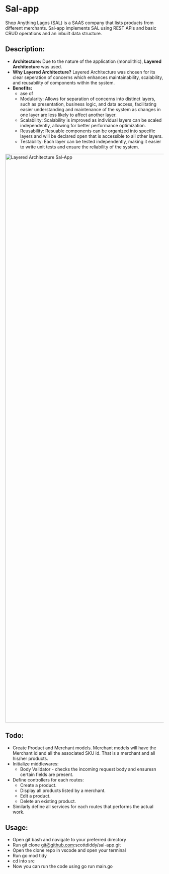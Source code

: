 # Sal-app
Shop Anything Lagos (SAL) is a SAAS company that lists products from different merchants. Sal-app implements SAL using REST APIs and basic CRUD operations and an inbuilt data structure. 

## Description:
* **Architecture:** Due to the nature of the application (monolithic), **Layered Architecture** was used.
* **Why Layered Architecture?** Layered Architecture was chosen for its clear seperation of concerns which enhances maintainability, scalability, and reusability of components within the system.
* **Benefits:**
  - ase of
  - Modularity: Allows for separation of concerns into distinct layers, such as presentation, business logic, and data access, facilitating easier understanding and maintenance of the system as changes in one layer are less likely to affect another layer.
  - Scalability: Scalability is improved as individual layers can be scaled independently, allowing for better performance optimization.
  - Reusability: Resuable components can be organized into specific layers and will be declared open that is accessible to all other layers.
  - Testability: Each layer can be tested independently, making it easier to write unit tests and ensure the reliability of the system.
<img width="1809" alt="Layered Architecture Sal-App" src="https://github.com/scottdiddy/sal-app/assets/141838693/8ce8a4a4-200c-433e-85d8-f88f25e5046f">

## Todo:
* Create Product and Merchant models. Merchant models will have the Merchant id and all the associated SKU id. That is a merchant and all his/her products.
* Initialize middlewares:
  - Body Validator - checks the incoming request body and ensuresn certain fields are present.
* Define controllers for each routes:
  - Create a product.
  - Display all products listed by a merchant.
  - Edit a product.
  - Delete an existing product.
* Similarly define all services for each routes that performs the actual work.

## Usage:
* Open git bash and navigate to your preferred directory
* Run git clone git@github.com:scottdiddy/sal-app.git
* Open the clone repo in vscode and open your terminal
* Run go mod tidy
* cd into src
* Now you can run the code using go run main.go
